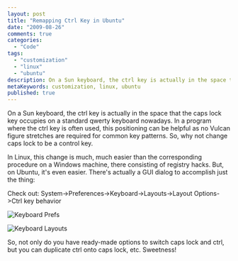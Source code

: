 ```yaml
---
layout: post
title: "Remapping Ctrl Key in Ubuntu"
date: "2009-08-26"
comments: true
categories:
  - "Code"
tags:
  - "customization"
  - "linux"
  - "ubuntu"
description: On a Sun keyboard, the ctrl key is actually in the space that the caps lock key occupies on a standard qwerty keyboard nowadays.  In a program where the ctr
metaKeywords: customization, linux, ubuntu
published: true
---
```


On a Sun keyboard, the ctrl key is actually in the space that the caps lock key occupies on a standard qwerty keyboard nowadays.  In a program where the ctrl key is often used, this positioning can be helpful as no Vulcan figure stretches are required for common key patterns.  So, why not change caps lock to be a control key.

<!--more-->

In Linux, this change is much, much easier than the corresponding procedure on a Windows machine, there consisting of registry hacks.  But, on Ubuntu, it's even easier.  There's actually a GUI dialog to accomplish just the thing:

Check out:
System->Preferences->Keyboard->Layouts->Layout Options->Ctrl key behavior

![Keyboard Prefs](http://lh5.ggpht.com/_5XZCKcD6--c/SpU8MJd7aAI/AAAAAAAAISY/-TbYr10RY80/s800/keyboard-preferences.png)

![Keyboard Layouts](http://lh3.ggpht.com/_5XZCKcD6--c/SpU8L_C2obI/AAAAAAAAISU/4jXwduIfBoQ/s800/keyboard-layout-options.png)

So, not only do you have ready-made options to switch caps lock and ctrl, but you can duplicate ctrl onto caps lock, etc.  Sweetness!

  
